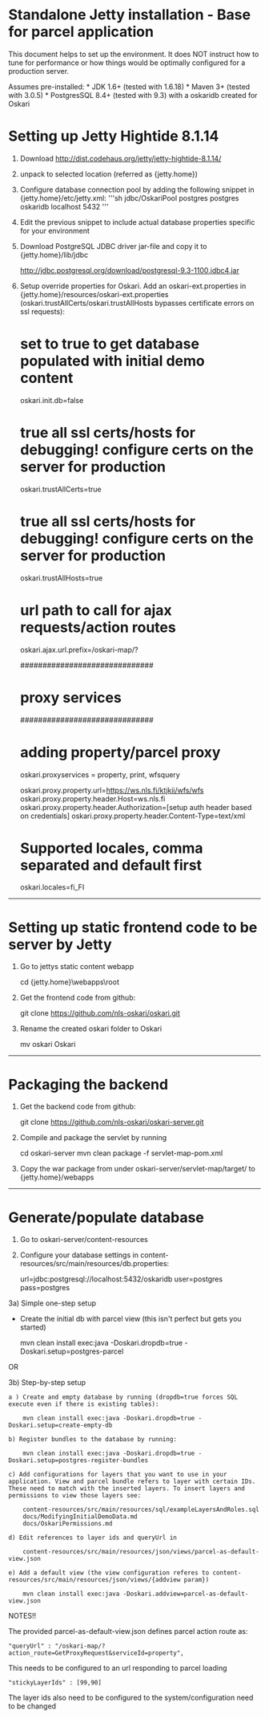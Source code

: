 # Standalone Jetty installation - Base for parcel application

This document helps to set up the environment. It does NOT instruct how to tune for performance or how things would be optimally configured for a production server.

Assumes pre-installed:
    * JDK 1.6+ (tested with 1.6.18)
    * Maven 3+ (tested with 3.0.5)
    * PostgresSQL 8.4+ (tested with 9.3) with a oskaridb created for Oskari

# Setting up Jetty Hightide 8.1.14

1) Download http://dist.codehaus.org/jetty/jetty-hightide-8.1.14/
2) unpack to selected location (referred as {jetty.home})
3) Configure database connection pool by adding the following snippet in {jetty.home}/etc/jetty.xml:
'''sh
    <New id="OskariPool" class="org.eclipse.jetty.plus.jndi.Resource">
       <Arg></Arg>
       <Arg>jdbc/OskariPool</Arg>
       <Arg>
          <New class="org.postgresql.ds.PGSimpleDataSource">
             <Set name="User">postgres</Set>
             <Set name="Password">postgres</Set>
             <Set name="DatabaseName">oskaridb</Set>
             <Set name="ServerName">localhost</Set>
             <Set name="PortNumber">5432</Set>
          </New>
       </Arg>
    </New>
'''

4) Edit the previous snippet to include actual database properties specific for your environment

5) Download PostgreSQL JDBC driver jar-file and copy it to {jetty.home}/lib/jdbc

    http://jdbc.postgresql.org/download/postgresql-9.3-1100.jdbc4.jar

6) Setup override properties for Oskari. Add an oskari-ext.properties in {jetty.home}/resources/oskari-ext.properties (oskari.trustAllCerts/oskari.trustAllHosts bypasses certificate errors on ssl requests):

    # set to true to get database populated with initial demo content
    oskari.init.db=false

    # true all ssl certs/hosts for debugging! configure certs on the server for production
    oskari.trustAllCerts=true
    # true all ssl certs/hosts for debugging! configure certs on the server for production
    oskari.trustAllHosts=true

    # url path to call for ajax requests/action routes
    oskari.ajax.url.prefix=/oskari-map/?

    ##############################
    # proxy services
    ##############################
    # adding property/parcel proxy
    oskari.proxyservices = property, print, wfsquery

    oskari.proxy.property.url=https://ws.nls.fi/ktjkii/wfs/wfs
    oskari.proxy.property.header.Host=ws.nls.fi
    oskari.proxy.property.header.Authorization=[setup auth header based on credentials]
    oskari.proxy.property.header.Content-Type=text/xml

    # Supported locales, comma separated and default first
    oskari.locales=fi_FI

---------------------------------------------

# Setting up static frontend code to be server by Jetty 

1) Go to jettys static content webapp

    cd {jetty.home}\webapps\root

2) Get the frontend code from github:

    git clone https://github.com/nls-oskari/oskari.git

3) Rename the created oskari folder to Oskari

    mv oskari Oskari

---------------------------------------------

# Packaging the backend 

1) Get the backend code from github:

    git clone https://github.com/nls-oskari/oskari-server.git

2) Compile and package the servlet by running 

    cd oskari-server
    mvn clean package -f servlet-map-pom.xml

3) Copy the war package from under oskari-server/servlet-map/target/ to {jetty.home}/webapps

-------------------------------------------

# Generate/populate database

1) Go to oskari-server/content-resources
2) Configure your database settings in content-resources/src/main/resources/db.properties:

    url=jdbc:postgresql://localhost:5432/oskaridb
    user=postgres
    pass=postgres

3a) Simple one-step setup

* Create the initial db with parcel view (this isn't perfect but gets you started)

    mvn clean install exec:java -Doskari.dropdb=true -Doskari.setup=postgres-parcel

OR 

3b) Step-by-step setup

    a ) Create and empty database by running (dropdb=true forces SQL execute even if there is existing tables):

        mvn clean install exec:java -Doskari.dropdb=true -Doskari.setup=create-empty-db

    b) Register bundles to the database by running:

        mvn clean install exec:java -Doskari.dropdb=true -Doskari.setup=postgres-register-bundles

    c) Add configurations for layers that you want to use in your application. View and parcel bundle refers to layer with certain IDs. These need to match with the inserted layers. To insert layers and permissions to view those layers see:

        content-resources/src/main/resources/sql/exampleLayersAndRoles.sql
        docs/ModifyingInitialDemoData.md
        docs/OskariPermissions.md

    d) Edit references to layer ids and queryUrl in

        content-resources/src/main/resources/json/views/parcel-as-default-view.json

    e) Add a default view (the view configuration referes to content-resources/src/main/resources/json/views/{addview param})

        mvn clean install exec:java -Doskari.addview=parcel-as-default-view.json



NOTES!! 

The provided parcel-as-default-view.json defines parcel action route as:

    "queryUrl" : "/oskari-map/?action_route=GetProxyRequest&serviceId=property",

This needs to be configured to an url responding to parcel loading

    "stickyLayerIds" : [99,90]

The layer ids also need to be configured to the system/configuration need to be changed